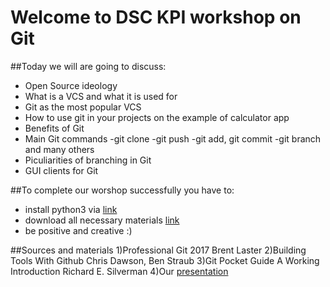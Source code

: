 # Welcome to DSC KPI workshop on Git
##Today we will are going to discuss:
- Open Source ideology
- What is a VCS and what it is used for
- Git as the most popular VCS
- How to use git in your projects on the example of calculator app
- Benefits of Git
- Main Git commands
  -git clone
  -git push
  -git add, git commit
  -git branch and many others
- Piculiarities of branching in Git
- GUI clients for Git

##To complete our worshop successfully you have to:
- install python3 via [link](https://www.python.org/downloads/)
- download all necessary materials [link]()
- be positive and creative :)

##Sources and materials
1)Professional Git 2017 Brent Laster
2)Building Tools With Github Chris Dawson, Ben Straub
3)Git Pocket Guide A Working Introduction Richard E. Silverman
4)Our [presentation]()

